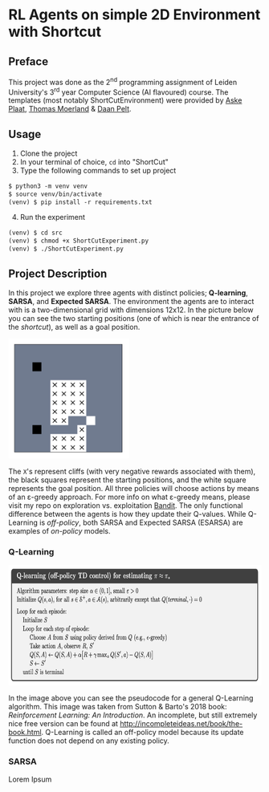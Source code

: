 # RL Agents on simple 2D Environment with Shortcut

## Preface

This project was done as the 2<sup>nd</sup> programming assignment of Leiden University's 3<sup>rd</sup> year Computer Science (AI flavoured) course.
The templates (most notably ShortCutEnvironment) were provided by [Aske Plaat](https://www.universiteitleiden.nl/en/staffmembers/aske-plaat#tab-1), [Thomas Moerland](https://www.universiteitleiden.nl/medewerkers/thomas-moerland#tab-1) & [Daan Pelt](https://www.universiteitleiden.nl/en/staffmembers/daan-pelt#tab-1).

## Usage

1. Clone the project
2. In your terminal of choice, `cd` into "ShortCut"
3. Type the following commands to set up project

```
$ python3 -m venv venv
$ source venv/bin/activate
(venv) $ pip install -r requirements.txt
```

4. Run the experiment

```
(venv) $ cd src
(venv) $ chmod +x ShortCutExperiment.py
(venv) $ ./ShortCutExperiment.py
```

## Project Description

In this project we explore three agents with distinct policies; **Q-learning**, **SARSA**, and **Expected SARSA**.
The environment the agents are to interact with is a two-dimensional grid with dimensions 12x12.
In the picture below you can see the two starting positions (one of which is near the entrance of the *shortcut*), as well as a goal position.

<img src='https://github.com/Josef-Hlink/ShortCut/blob/main/supplementary/env.png' alt='Environment' width='240' height='240'>

The `X`'s represent cliffs (with very negative rewards associated with them), the black squares represent the starting positions, and the white square represents the goal position.
All three policies will choose actions by means of an ε-greedy approach.
For more info on what ε-greedy means, please visit my repo on exploration vs. exploitation [Bandit](https://github.com/Josef-Hlink/Bandit).
The only functional difference between the agents is how they update their Q-values.
While Q-Learning is _off-policy_, both SARSA and Expected SARSA (ESARSA) are examples of _on-policy_ models.

### Q-Learning

<img src='https://github.com/Josef-Hlink/ShortCut/blob/main/supplementary/QL-pseudo.png' alt='Pseudo code for Q Learning algorithm' height='240'></img>

In the image above you can see the pseudocode for a general Q-Learning algorithm.
This image was taken from Sutton & Barto's 2018 book: _Reinforcement Learning: An Introduction_.
An incomplete, but still extremely nice free version can be found at http://incompleteideas.net/book/the-book.html.
Q-Learning is called an off-policy model because its update function does not depend on any existing policy.

### SARSA
Lorem Ipsum
